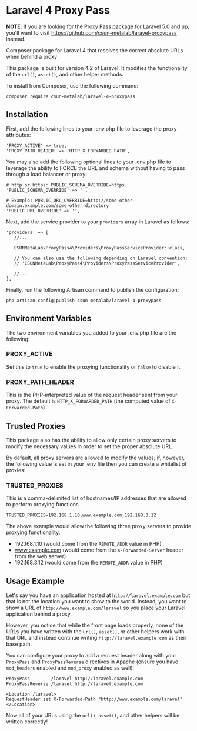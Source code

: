 # Laravel 4 Proxy Pass

**NOTE**: If you are looking for the Proxy Pass package for Laravel 5.0 and up, you'll want to visit https://github.com/csun-metalab/laravel-proxypass instead.

Composer package for Laravel 4 that resolves the correct absolute URLs when behind a proxy

This package is built for version 4.2 of Laravel. It modifies the functionality
of the `url()`, `asset()`, and other helper methods.

To install from Composer, use the following command:

```
composer require csun-metalab/laravel-4-proxypass
```

## Installation

First, add the following lines to your .env.php file to leverage the proxy attributes:

```
'PROXY_ACTIVE' => true,
'PROXY_PATH_HEADER' => 'HTTP_X_FORWARDED_PATH',
```

You may also add the following optional lines to your .env.php file to leverage the ability to FORCE the URL and schema without having to pass through a load balancer or proxy:

```
# http or https: PUBLIC_SCHEMA_OVERRIDE=https
'PUBLIC_SCHEMA_OVERRIDE' => '',

# Example: PUBLIC_URL_OVERRIDE=http://some-other-domain.example.com/some-other-directory
'PUBLIC_URL_OVERRIDE' => '',
```

Next, add the service provider to your `providers` array in Laravel as follows:

```
'providers' => [
   //...

   CSUNMetaLab\ProxyPass4\Providers\ProxyPassServiceProvider::class,

   // You can also use the following depending on Laravel convention:
   // 'CSUNMetaLab\ProxyPass4\Providers\ProxyPassServiceProvider',

   //...
],
```

Finally, run the following Artisan command to publish the configuration:

```
php artisan config:publish csun-metalab/laravel-4-proxypass
```

## Environment Variables

The two environment variables you added to your .env.php file are the following:

### PROXY_ACTIVE

Set this to `true` to enable the proxying functionality or `false` to disable it.

### PROXY_PATH_HEADER

This is the PHP-interpreted value of the request header sent from your proxy. The
default is `HTTP_X_FORWARDED_PATH` (the computed value of `X-Forwarded-Path`)

## Trusted Proxies

This package also has the ability to allow only certain proxy servers to modify
the necessary values in order to set the proper absolute URL.

By default, all proxy servers are allowed to modify the values; if, however,
the following value is set in your .env file then you can create a whitelist of proxies:

### TRUSTED_PROXIES

This is a comma-delimited list of hostnames/IP addresses that are allowed to
perform proxying functions.

```
TRUSTED_PROXIES=192.168.1.10,www.example.com,192.168.3.12
```

The above example would allow the following three proxy servers to provide
proxying functionality:

* 192.168.1.10 (would come from the `REMOTE_ADDR` value in PHP)
* www.example.com (would come from the `X-Forwarded-Server` header from the web server)
* 192.168.3.12 (would come from the `REMOTE_ADDR` value in PHP)

## Usage Example

Let's say you have an application hosted at `http://laravel.example.com` but that is
not the location you want to show to the world. Instead, you want to show a URL of
`http://www.example.com/laravel` so you place your Laravel application behind a proxy.

However, you notice that while the front page loads properly, none of the URLs you
have written with the `url()`, `asset()`, or other helpers work with that URL and instead
continue writing `http://laravel.example.com` as their base path.

You can configure your proxy to add a request header along with your `ProxyPass` and
`ProxyPassReverse` directives in Apache (ensure you have `mod_headers` enabled and
`mod_proxy` enabled as well):

```
ProxyPass        /laravel http://laravel.example.com
ProxyPassReverse /laravel http://laravel.example.com

<Location /laravel>
RequestHeader set X-Forwarded-Path "http://www.example.com/laravel"
</Location>
```

Now all of your URLs using the `url()`, `asset()`, and other helpers will be written
correctly!
